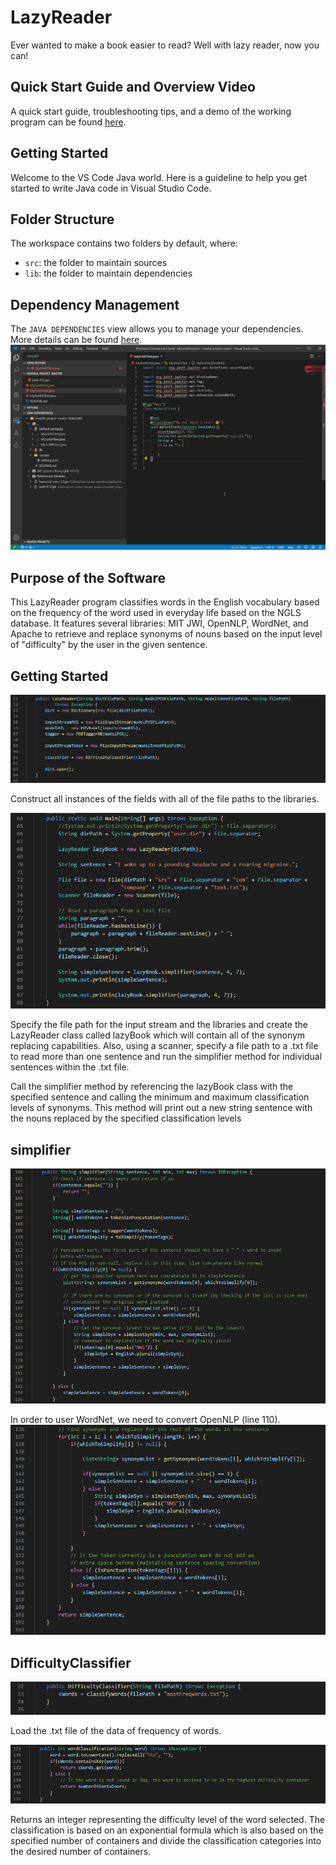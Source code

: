 # LazyReader
Ever wanted to make a book easier to read? Well with lazy reader, now you can!

## Quick Start Guide and Overview Video

A quick start guide, troubleshooting tips, and a demo of the working program can be found [here](https://youtu.be/LbDbAqgzuek). 

## Getting Started

Welcome to the VS Code Java world. Here is a guideline to help you get started to write Java code in Visual Studio Code.

## Folder Structure

The workspace contains two folders by default, where:

- `src`: the folder to maintain sources
- `lib`: the folder to maintain dependencies

## Dependency Management

The `JAVA DEPENDENCIES` view allows you to manage your dependencies. More details can be found [here](https://github.com/microsoft/vscode-java-pack/blob/master/release-notes/v0.9.0.md#work-with-jar-files-directly).
![alt text](https://github.com/Microsoft/vscode-java-pack/raw/master/release-notes/v0.9.0/reference-jar-files.gif)

## Purpose of the Software
This LazyReader program classifies words in the English vocabulary based on the frequency of the word used in everyday life based on the NGLS database. It features several libraries: MIT JWI, OpenNLP, WordNet, and Apache to retrieve and replace synonyms of nouns based on the input level of "difficulty" by the user in the given sentence.

## Getting Started
![alt text](https://github.com/Johnnydaboy/LazyReader/blob/dev/pictures/constructor.PNG?raw=true)

Construct all instances of the fields with all of the file paths to the libraries.

![alt text](https://github.com/Johnnydaboy/LazyReader/blob/dev/pictures/mainAll.PNG?raw=true)

Specify the file path for the input stream and the libraries and create the LazyReader class called lazyBook which will contain all of the synonym replacing capabilities. Also, using a scanner, specify a file path to a .txt file to read more than one sentence and run the simplifier method for individual sentences within the .txt file.

Call the simplifier method by referencing the lazyBook class with the specified sentence and calling the minimum and maximum classification levels of synonyms. This method will print out a new string sentence with the nouns replaced by the specified classification levels

## simplifier
![alt text](https://github.com/Johnnydaboy/LazyReader/blob/dev/pictures/simplifer1.PNG?raw=true)

In order to user WordNet, we need to convert OpenNLP (line 110).
![alt text](https://github.com/Johnnydaboy/LazyReader/blob/dev/pictures/simplifier2.PNG?raw=true)

## DifficultyClassifier
![alt text](https://github.com/Johnnydaboy/LazyReader/blob/dev/pictures/classifyFile.PNG?raw=true)

Load the .txt file of the data of frequency of words.

![alt text](https://github.com/Johnnydaboy/LazyReader/blob/dev/pictures/classifyMethod.PNG?raw=true)

Returns an integer representing the difficulty level of the word selected. The classification is based on an exponential formula which is also based on the specified number of containers and divide the classification categories into the desired number of containers.
